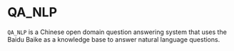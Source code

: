 # QA_NLP

`QA_NLP` is a Chinese open domain question answering system that uses the Baidu Baike as a knowledge base to answer natural language questions.
